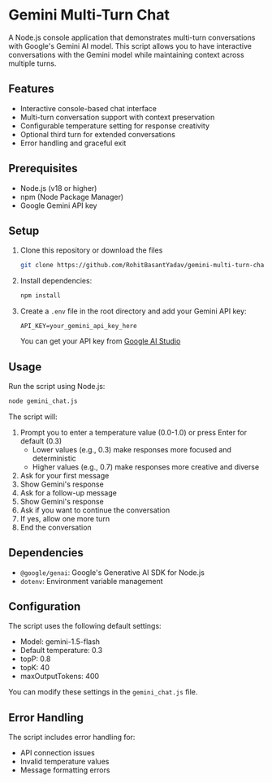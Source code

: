 # Gemini Multi-Turn Chat

A Node.js console application that demonstrates multi-turn conversations with Google's Gemini AI model. This script allows you to have interactive conversations with the Gemini model while maintaining context across multiple turns.

## Features

- Interactive console-based chat interface
- Multi-turn conversation support with context preservation
- Configurable temperature setting for response creativity
- Optional third turn for extended conversations
- Error handling and graceful exit

## Prerequisites

- Node.js (v18 or higher)
- npm (Node Package Manager)
- Google Gemini API key

## Setup

1. Clone this repository or download the files
    ```bash
    git clone https://github.com/RohitBasantYadav/gemini-multi-turn-chat.git
    ```
2. Install dependencies:
   ```bash
   npm install
   ```
3. Create a `.env` file in the root directory and add your Gemini API key:
   ```
   API_KEY=your_gemini_api_key_here
   ```
   You can get your API key from [Google AI Studio](https://makersuite.google.com/app/apikey)

## Usage

Run the script using Node.js:
```bash
node gemini_chat.js
```

The script will:
1. Prompt you to enter a temperature value (0.0-1.0) or press Enter for default (0.3)
   - Lower values (e.g., 0.3) make responses more focused and deterministic
   - Higher values (e.g., 0.7) make responses more creative and diverse
2. Ask for your first message
3. Show Gemini's response
4. Ask for a follow-up message
5. Show Gemini's response
6. Ask if you want to continue the conversation
7. If yes, allow one more turn
8. End the conversation

## Dependencies

- `@google/genai`: Google's Generative AI SDK for Node.js
- `dotenv`: Environment variable management

## Configuration

The script uses the following default settings:
- Model: gemini-1.5-flash
- Default temperature: 0.3
- topP: 0.8
- topK: 40
- maxOutputTokens: 400

You can modify these settings in the `gemini_chat.js` file.

## Error Handling

The script includes error handling for:
- API connection issues
- Invalid temperature values
- Message formatting errors
